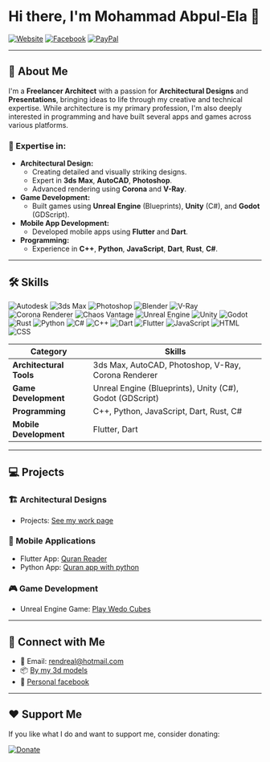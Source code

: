 # Hi there, I'm Mohammad Abpul-Ela 👋

[![Website](https://img.shields.io/badge/Website-Visit%20Now-blue?style=for-the-badge&logo=google-chrome)](https://cgtrader.com/designers/makadi)
[![Facebook](https://img.shields.io/badge/Facebook-Connect-blue?style=for-the-badge&logo=facebook)](https://facebook.com/myrender)
[![PayPal](https://img.shields.io/badge/Donate-PayPal-blue?style=for-the-badge&logo=paypal)](https://www.paypal.me/mohammadmoustafa1)

---

## 🚀 About Me

I'm a **Freelancer Architect** with a passion for **Architectural Designs** and **Presentations**, bringing ideas to life through my creative and technical expertise. While architecture is my primary profession, I'm also deeply interested in programming and have built several apps and games across various platforms.

### 💼 Expertise in:
- **Architectural Design:** 
    - Creating detailed and visually striking designs.
    - Expert in **3ds Max**, **AutoCAD**, **Photoshop**.
    - Advanced rendering using **Corona** and **V-Ray**.
- **Game Development:**
    - Built games using **Unreal Engine** (Blueprints), **Unity** (C#), and **Godot** (GDScript).
- **Mobile App Development:**
    - Developed mobile apps using **Flutter** and **Dart**.
- **Programming:**
    - Experience in **C++**, **Python**, **JavaScript**, **Dart**, **Rust**, **C#**.

---

## 🛠️ Skills
![Autodesk](https://img.shields.io/badge/3D_Model-Autodesk-red?logo=autodesk)
![3ds Max](https://img.shields.io/badge/3D_Model-3ds_Max-green?logo=autodesk)
![Photoshop](https://img.shields.io/badge/Design-Photoshop-blue?logo=adobe)
![Blender](https://img.shields.io/badge/3D_Model-Blender-orange?logo=blender)
![V-Ray](https://img.shields.io/badge/Renderer-VRay-blue?logo=chaos)
![Corona Renderer](https://img.shields.io/badge/Renderer-Corona-blue?logo=chaos)
![Chaos Vantage](https://img.shields.io/badge/Renderer-Chaos%20Vantage-blue?logo=chaos)
![Unreal Engine](https://img.shields.io/badge/Game_Unreal%20Engine-blue?logo=unrealengine)
![Unity](https://img.shields.io/badge/Game_Unity-blue?logo=unity)
![Godot](https://img.shields.io/badge/Game_Godot-blue?logo=godotengine)
![Rust](https://img.shields.io/badge/Programming-Rust-orange?logo=rust)
![Python](https://img.shields.io/badge/Programming-Python-yellow?logo=python)
![C#](https://img.shields.io/badge/Programming-C%23-blue?logo=csharp)
![C++](https://img.shields.io/badge/Programming-C%2B%2B-lightgrey?logo=cplusplus)
![Dart](https://img.shields.io/badge/Programming-Dart-blue?logo=dart)
![Flutter](https://img.shields.io/badge/Framework-Flutter-blue?logo=flutter)
![JavaScript](https://img.shields.io/badge/Programming-JavaScript-yellow?logo=javascript)
![HTML](https://img.shields.io/badge/Markup-HTML-orange?logo=html5)
![CSS](https://img.shields.io/badge/Style-CSS-blue?logo=css3)

| **Category**       | **Skills**                                                               |
|--------------------|--------------------------------------------------------------------------|
| **Architectural Tools** | 3ds Max, AutoCAD, Photoshop, V-Ray, Corona Renderer                  |
| **Game Development**    | Unreal Engine (Blueprints), Unity (C#), Godot (GDScript)              |
| **Programming**         | C++, Python, JavaScript, Dart, Rust, C#                              |
| **Mobile Development**  | Flutter, Dart                                                        |

<!--
---

## 📈 Stats
![Your GitHub Stats](https://github-readme-stats.vercel.app/api?username=yourgithubusername&show_icons=true&theme=radical)
-->
---

## 💻 Projects

### 🏗️ Architectural Designs
- Projects: [See my work page](https://www.facebook.com/myrender)

### 📱 Mobile Applications
- Flutter App: [Quran Reader](https://play.google.com/store/apps/details?id=com.MohammadAboulEla.quran_reader)
- Python App: [Quran app with python](https://www.youtube.com/watch?v=p__RXFLWda8&t=52s)

### 🎮 Game Development
- Unreal Engine Game: [Play Wedo Cubes](https://we-do.itch.io/cubes)
<!--
- Unity Game: [Description/Link]
- Godot Game: [Description/Link]
-->
---

## 🤝 Connect with Me

- 📧 Email: [rendreal@hotmail.com](mailto:rendreal@hotmail.com)
- 📦 [By my 3d models](https://cgtrader.com/designers/makadi)
- 🔖 [Personal facebook](https://facebook.com/mohammad.aboulela)

---

## ❤️ Support Me

If you like what I do and want to support me, consider donating:

[![Donate](https://img.shields.io/badge/Donate-PayPal-blue?logo=paypal)](https://www.paypal.me/mohammadmoustafa1)




<!--
**MohammadAboulEla/MohammadAboulEla** is a ✨ _special_ ✨ repository because its `README.md` (this file) appears on your GitHub profile.

Here are some ideas to get you started:

- 🔭 I’m currently working on ...
- 🌱 I’m currently learning ...
- 👯 I’m looking to collaborate on ...
- 🤔 I’m looking for help with ...
- 💬 Ask me about ...
- 📫 How to reach me: ...
- 😄 Pronouns: ...
- ⚡ Fun fact: ...
-->
